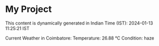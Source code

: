 # My Project

This content is dynamically generated in Indian Time (IST): 2024-01-13 11:25:21 IST


Current Weather in Coimbatore:
Temperature: 26.88 °C
Condition: haze
